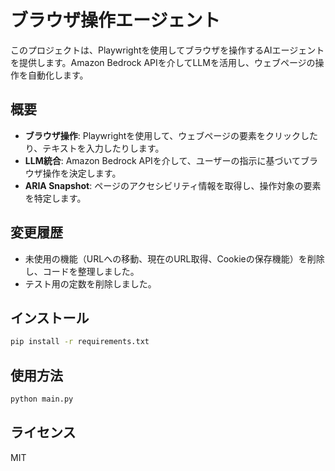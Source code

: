 # ブラウザ操作エージェント

このプロジェクトは、Playwrightを使用してブラウザを操作するAIエージェントを提供します。Amazon Bedrock APIを介してLLMを活用し、ウェブページの操作を自動化します。

## 概要

- **ブラウザ操作**: Playwrightを使用して、ウェブページの要素をクリックしたり、テキストを入力したりします。
- **LLM統合**: Amazon Bedrock APIを介して、ユーザーの指示に基づいてブラウザ操作を決定します。
- **ARIA Snapshot**: ページのアクセシビリティ情報を取得し、操作対象の要素を特定します。

## 変更履歴

- 未使用の機能（URLへの移動、現在のURL取得、Cookieの保存機能）を削除し、コードを整理しました。
- テスト用の定数を削除しました。

## インストール

```bash
pip install -r requirements.txt
```

## 使用方法

```bash
python main.py
```

## ライセンス

MIT
